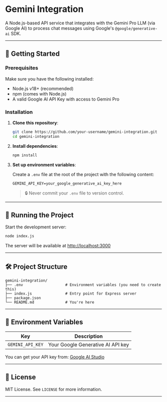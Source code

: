 # Gemini Integration

A Node.js-based API service that integrates with the Gemini Pro LLM (via Google AI) to process chat messages using Google's `@google/generative-ai` SDK.

---

## 🚀 Getting Started

### Prerequisites

Make sure you have the following installed:

- Node.js v18+ (recommended)
- npm (comes with Node.js)
- A valid Google AI API Key with access to Gemini Pro

### Installation

1. **Clone this repository**:

   ```bash
   git clone https://github.com/your-username/gemini-integration.git
   cd gemini-integration
   ```

2. **Install dependencies**:

   ```bash
   npm install
   ```

3. **Set up environment variables**:

   Create a `.env` file at the root of the project with the following content:

   ```env
   GEMINI_API_KEY=your_google_generative_ai_key_here
   ```

   > 🔒 Never commit your `.env` file to version control.

---

## 🧪 Running the Project

Start the development server:

```bash
node index.js
```

The server will be available at [http://localhost:3000](http://localhost:3000)

---

## 🛠️ Project Structure

```
gemini-integration/
├── .env                   # Environment variables (you need to create this)
├── index.js               # Entry point for Express server
├── package.json
└── README.md              # You're here
```

---

## 🔐 Environment Variables

| Key             | Description                          |
|----------------|--------------------------------------|
| `GEMINI_API_KEY`| Your Google Generative AI API key    |

You can get your API key from: [Google AI Studio](https://makersuite.google.com/app)

---

## 📄 License

MIT License. See `LICENSE` for more information.

---
